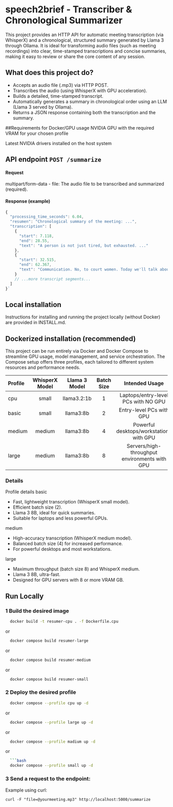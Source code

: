 
# speech2brief - Transcriber & Chronological Summarizer 
This project provides an HTTP API for automatic meeting transcription (via WhisperX) and a chronological, structured summary generated by Llama 3 through Ollama. It is ideal for transforming audio files (such as meeting recordings) into clear, time-stamped transcriptions and concise summaries, making it easy to review or share the core content of any session.

## What does this project do?
- Accepts an audio file (.mp3) via HTTP POST.
- Transcribes the audio (using WhisperX with GPU acceleration).
- Builds a detailed, time-stamped transcript.
- Automatically generates a summary in chronological order using an LLM (Llama 3 served by Ollama).
- Returns a JSON response containing both the transcription and the summary.

##Requirements for Docker/GPU usage
NVIDIA GPU with the required VRAM for your chosen profile

Latest NVIDIA drivers installed on the host system

## API endpoint `POST /summarize`

#### Request
multipart/form-data
    - file: The audio file to be transcribed and summarized (required).

#### Response (example)

```javascript
{
  "processing_time_seconds": 6.04,
  "resumen": "Chronological summary of the meeting: ...",
  "transcription": [
    {
      "start": 7.118,
      "end": 28.55,
      "text": "A person is not just tired, but exhausted. ..."
    },
    {
      "start": 32.515,
      "end": 62.367,
      "text": "Communication. No, to court women. Today we'll talk about William Shakespeare. ..."
    }
    // ...more transcript segments...
  ]
}`
```


## Local installation
Instructions for installing and running the project locally (without Docker) are provided in INSTALL.md.


## Dockerized installation (recommended)
This project can be run entirely via Docker and Docker Compose to streamline GPU usage, model management, and service orchestration. The Compose setup offers three profiles, each tailored to different system resources and performance needs.

| Profile  | WhisperX Model  | Llama 3 Model | Batch Size |  Intended Usage |
| :------------ |:---------------:| :---------------:|:---------------:|:-----:|
| cpu     | small | llama3.2:1b | 1 | Laptops/entry-level PCs with NO GPU |
| basic     | small | llama3:8b | 2 | Entry-level PCs with GPU |
| medium     | medium | llama3:8b | 4 | Powerful desktops/workstations with GPU |
| large | medium | llama3:8b | 8 | Servers/high-throughput environments with GPU |

### Details
Profile details
basic

- Fast, lightweight transcription (WhisperX small model).
-  Efficient batch size (2).
- Llama 3 8B, ideal for quick summaries.
- Suitable for laptops and less powerful GPUs.

medium
- High-accuracy transcription (WhisperX medium model).
- Balanced batch size (4) for increased performance.
- For powerful desktops and most workstations.

large
- Maximum throughput (batch size 8) and WhisperX medium.
- Llama 3 8B, ultra-fast.
- Designed for GPU servers with 8 or more VRAM GB.

## Run Locally

### 1 Build the desired image
```bash
  docker build -t resumer-cpu . -f Dockerfile.cpu

```
or
```bash
  docker compose build resumer-large
```
or

```bash
  docker compose build resumer-medium
```
or

```bash
  docker compose build resumer-small
```

### 2 Deploy the desired profile
```bash
  docker compose --profile cpu up -d
```
or
```bash
  docker compose --profile large up -d
```
or

```bash
  docker compose --profile madium up -d
```
or

```bash
  ```bash
  docker compose --profile small up -d
```
### 3 Send a request to the endpoint:
Example using curl:

```curl
curl -F "file=@yourmeeting.mp3" http://localhost:5000/summarize
```
